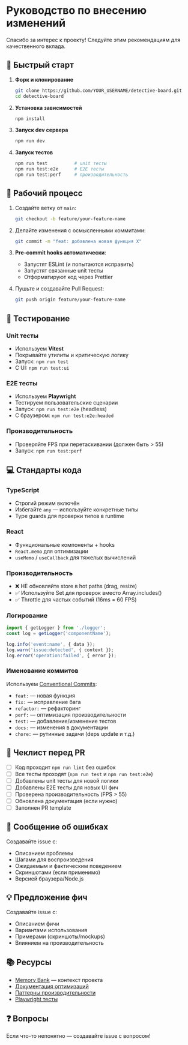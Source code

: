 # Руководство по внесению изменений

Спасибо за интерес к проекту! Следуйте этим рекомендациям для качественного вклада.

## 🚀 Быстрый старт

1. **Форк и клонирование**
   ```bash
   git clone https://github.com/YOUR_USERNAME/detective-board.git
   cd detective-board
   ```

2. **Установка зависимостей**
   ```bash
   npm install
   ```

3. **Запуск dev сервера**
   ```bash
   npm run dev
   ```

4. **Запуск тестов**
   ```bash
   npm run test          # unit тесты
   npm run test:e2e      # E2E тесты
   npm run test:perf     # производительность
   ```

## 📝 Рабочий процесс

1. Создайте ветку от `main`:
   ```bash
   git checkout -b feature/your-feature-name
   ```

2. Делайте изменения с осмысленными коммитами:
   ```bash
   git commit -m "feat: добавлена новая функция X"
   ```

3. **Pre-commit hooks автоматически**:
   - Запустят ESLint (и попытаются исправить)
   - Запустят связанные unit тесты
   - Отформатируют код через Prettier

4. Пушьте и создавайте Pull Request:
   ```bash
   git push origin feature/your-feature-name
   ```

## 🧪 Тестирование

### Unit тесты
- Используем **Vitest**
- Покрывайте утилиты и критическую логику
- Запуск: `npm run test`
- С UI: `npm run test:ui`

### E2E тесты
- Используем **Playwright**
- Тестируем пользовательские сценарии
- Запуск: `npm run test:e2e` (headless)
- С браузером: `npm run test:e2e:headed`

### Производительность
- Проверяйте FPS при перетаскивании (должен быть > 55)
- Запуск: `npm run test:perf`

## 💻 Стандарты кода

### TypeScript
- Строгий режим включён
- Избегайте `any` — используйте конкретные типы
- Type guards для проверки типов в runtime

### React
- Функциональные компоненты + hooks
- `React.memo` для оптимизации
- `useMemo` / `useCallback` для тяжелых вычислений

### Производительность
- ❌ НЕ обновляйте store в hot paths (drag, resize)
- ✅ Используйте Set для проверок вместо Array.includes()
- ✅ Throttle для частых событий (16ms = 60 FPS)

### Логирование
```typescript
import { getLogger } from './logger';
const log = getLogger('componentName');

log.info('event:name', { data });
log.warn('issue:detected', { context });
log.error('operation:failed', { error });
```

### Именование коммитов
Используем [Conventional Commits](https://www.conventionalcommits.org/):

- `feat:` — новая функция
- `fix:` — исправление бага
- `refactor:` — рефакторинг
- `perf:` — оптимизация производительности
- `test:` — добавление/изменение тестов
- `docs:` — изменения в документации
- `chore:` — рутинные задачи (deps update и т.д.)

## 🎯 Чеклист перед PR

- [ ] Код проходит `npm run lint` без ошибок
- [ ] Все тесты проходят (`npm run test` и `npm run test:e2e`)
- [ ] Добавлены unit тесты для новой логики
- [ ] Добавлены E2E тесты для новых UI фич
- [ ] Проверена производительность (FPS > 55)
- [ ] Обновлена документация (если нужно)
- [ ] Заполнен PR template

## 🐛 Сообщение об ошибках

Создавайте issue с:
- Описанием проблемы
- Шагами для воспроизведения
- Ожидаемым и фактическим поведением
- Скриншотами (если применимо)
- Версией браузера/Node.js

## 💡 Предложение фич

Создавайте issue с:
- Описанием фичи
- Вариантами использования
- Примерами (скриншоты/mockups)
- Влиянием на производительность

## 📚 Ресурсы

- [Memory Bank](./memory-bank/) — контекст проекта
- [Документация оптимизаций](./docs/OPTIMIZATION-SUMMARY.md)
- [Паттерны производительности](./docs/FAKE-SHADOWS.md)
- [Playwright тесты](./tests/)

## ❓ Вопросы

Если что-то непонятно — создавайте issue с вопросом!
